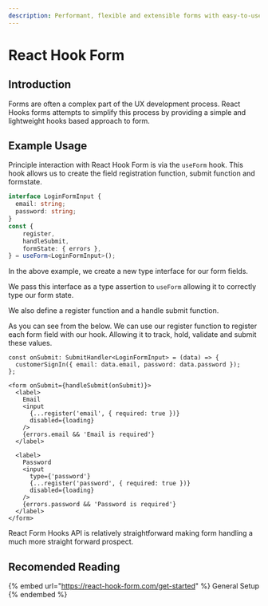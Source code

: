 ```yaml
---
description: Performant, flexible and extensible forms with easy-to-use validation.
---
```


# React Hook Form

## Introduction

Forms are often a complex part of the UX development process. React Hooks forms attempts to simplify this process by providing a simple and lightweight hooks based approach to form.

## Example Usage

Principle interaction with React Hook Form is via the `useForm` hook. This hook allows us to create the field registration function, submit function and formstate.

```typescript
interface LoginFormInput {
  email: string;
  password: string;
}
const {
    register,
    handleSubmit,
    formState: { errors },
} = useForm<LoginFormInput>();
```

In the above example, we create a new type interface for our form fields.

We pass this interface as a type assertion to `useForm` allowing it to correctly type our form state.

We also define a register function and a handle submit function.

As you can see from the below. We can use our register function to register each form field with our hook. Allowing it to track, hold, validate and submit these values.

```tsx
const onSubmit: SubmitHandler<LoginFormInput> = (data) => {
  customerSignIn({ email: data.email, password: data.password });
};

<form onSubmit={handleSubmit(onSubmit)}>
  <label>
    Email
    <input
      {...register('email', { required: true })}
      disabled={loading}
    />
    {errors.email && 'Email is required'}
  </label>
  
  <label>
    Password
    <input
      type={'password'}
      {...register('password', { required: true })}
      disabled={loading}
    />
    {errors.password && 'Password is required'}
  </label>
</form>
```

React Form Hooks API is relatively straightforward making form handling a much more straight forward prospect.

## Recomended Reading

{% embed url="https://react-hook-form.com/get-started" %}
General Setup
{% endembed %}

